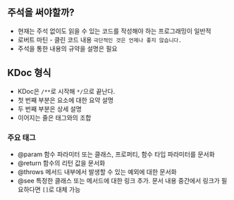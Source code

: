 ## 주석을 써야할까?
- 현재는 주석 없이도 읽을 수 있는 코드를 작성해야 하는 프로그래밍이 일반적
- 로버트 마틴 - 클린 코드 내용 `극단적인 것은 언제나 좋지 않습니다.`
- 주석을 통한 내용의 규약을 설명은 필요

## KDoc 형식
- KDoc은 `/**`로 시작해 `*/`으로 끝난다.
- 첫 번째 부분은 요소에 대한 요약 설명
- 두 번째 부분은 상세 설명
- 이어지는 줄은 태그와의 조합

### 주요 태그
- @param <name> 함수 파라미터 또는 클래스, 프로퍼티, 함수 타입 파라미터를 문서화
- @return 함수의 리턴 값을 문서화
- @throws 메서드 내부에서 발생할 수 있는 예외에 대한 문서화
- @see 특정한 클래스 또는 메서드에 대한 링크 추가. 문서 내용 중간에서 링크가 필요하다면 `[]`로 대체 가능
